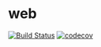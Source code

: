 # web
[![Build Status](https://travis-ci.org/CogitoNTNU/web.svg?branch=master)](https://travis-ci.org/CogitoNTNU/web)
[![codecov](https://codecov.io/gh/CogitoNTNU/web/branch/master/graph/badge.svg)](https://codecov.io/gh/CogitoNTNU/web)
